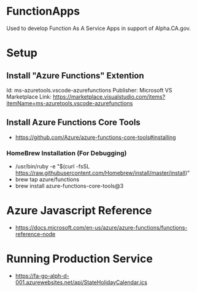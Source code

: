 # FunctionApps
Used to develop Function As A Service Apps in support of Alpha.CA.gov.


# Setup 
## Install "Azure Functions" Extention
Id: ms-azuretools.vscode-azurefunctions
Publisher: Microsoft
VS Marketplace Link: https://marketplace.visualstudio.com/items?itemName=ms-azuretools.vscode-azurefunctions

## Install Azure Functions Core Tools
- https://github.com/Azure/azure-functions-core-tools#installing

### HomeBrew Installation (For Debugging)
- /usr/bin/ruby -e "$(curl -fsSL https://raw.githubusercontent.com/Homebrew/install/master/install)"
- brew tap azure/functions           
- brew install azure-functions-core-tools@3                                                         

# Azure Javascript Reference
- https://docs.microsoft.com/en-us/azure/azure-functions/functions-reference-node

# Running Production Service
- https://fa-go-alph-d-001.azurewebsites.net/api/StateHolidayCalendar.ics